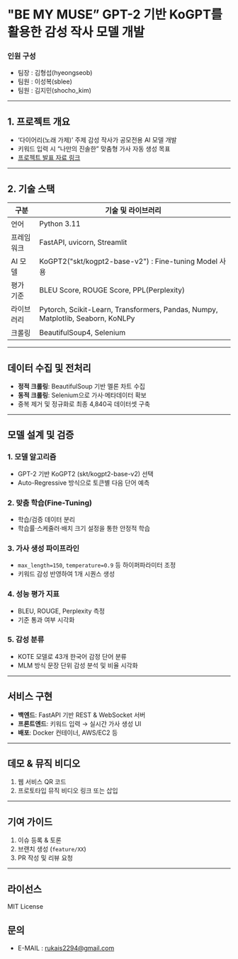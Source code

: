 # "BE MY MUSE” GPT-2 기반 KoGPT를 활용한 감성 작사 모델 개발

### **인원 구성**
- 팀장 : 김형섭(hyeongseob)
- 팀원 : 이성복(sblee)
- 팀원 : 김지민(shocho_kim)

---

## 1. 프로젝트 개요
- ‘다이어리(노래 가제)’ 주제 감성 작사가 공모전용 AI 모델 개발  
- 키워드 입력 시 “나만의 진솔한” 맞춤형 가사 자동 생성 목표
- <a href="https://www.canva.com/design/DAGd1CW20wA/MfQJQDQdldA8Qs6XvhyuLg/edit?utm_content=DAGd1CW20wA&utm_campaign=designshare&utm_medium=link2&utm_source=sharebutton"> 프로젝트 발표 자료 링크 </a>

---

## 2. 기술 스택
| 구분    | 기술 및 라이브러리          |
|------------|-------------------------------------------|
| 언어    | Python 3.11             |
| 프레임워크 | FastAPI, uvicorn, Streamlit         |
| AI 모델   | KoGPT2("skt/kogpt2-base-v2") : Fine-tuning Model 사용|
| 평가 기준  | BLEU Score, ROUGE Score, PPL(Perplexity)  | 
| 라이브러리  | Pytorch, Scikit-Learn, Transformers, Pandas, Numpy, Matplotlib, Seaborn, KoNLPy  |
| 크롤링   | BeautifulSoup4, Selenium    |

---

## 데이터 수집 및 전처리
- **정적 크롤링**: BeautifulSoup 기반 멜론 차트 수집  
- **동적 크롤링**: Selenium으로 가사·메타데이터 확보  
- 중복 제거 및 정규화로 최종 4,840곡 데이터셋 구축 

---

## 모델 설계 및 검증

### 1. 모델 알고리즘
- GPT-2 기반 KoGPT2 (skt/kogpt2-base-v2) 선택  
- Auto-Regressive 방식으로 토큰별 다음 단어 예측 

### 2. 맞춤 학습(Fine-Tuning)
- 학습/검증 데이터 분리  
- 학습률·스케줄러·배치 크기 설정을 통한 안정적 학습

### 3. 가사 생성 파이프라인
- `max_length=150`, `temperature=0.9` 등 하이퍼파라미터 조정  
- 키워드 감성 반영하여 1개 시퀀스 생성

### 4. 성능 평가 지표
- BLEU, ROUGE, Perplexity 측정  
- 기준 통과 여부 시각화 

### 5. 감성 분류
- KOTE 모델로 43개 한국어 감정 단어 분류  
- MLM 방식 문장 단위 감성 분석 및 비율 시각화  

---

## 서비스 구현
- **백엔드**: FastAPI 기반 REST & WebSocket 서버  
- **프론트엔드**: 키워드 입력 → 실시간 가사 생성 UI  
- **배포**: Docker 컨테이너, AWS/EC2 등  

---

## 데모 & 뮤직 비디오
1. 웹 서비스 QR 코드  
2. 프로토타입 뮤직 비디오 링크 또는 삽입  

---

## 기여 가이드
1. 이슈 등록 & 토론  
2. 브랜치 생성 (`feature/XX`)  
3. PR 작성 및 리뷰 요청  

---

## 라이선스
MIT License

## 문의
- E-MAIL : rukais2294@gmail.com
